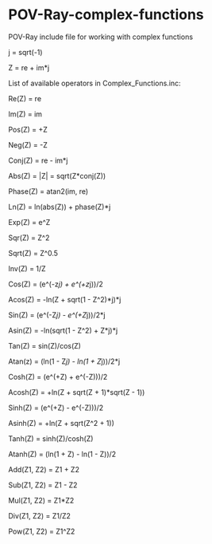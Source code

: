 # POV-Ray-complex-functions
POV-Ray include file for working with complex functions

j = sqrt(-1)

Z = re + im*j

List of available operators in Complex_Functions.inc:

  Re(Z) = re

  Im(Z) = im

  Pos(Z) = +Z

  Neg(Z) = -Z

  Conj(Z) = re - im*j

  Abs(Z) = |Z| = sqrt(Z*conj(Z))

  Phase(Z) = atan2(im, re)

  Ln(Z) = ln(abs(Z)) + phase(Z)*j

  Exp(Z) = e^Z

  Sqr(Z) = Z^2

  Sqrt(Z) = Z^0.5

  Inv(Z) = 1/Z

  Cos(Z) = (e^(-z*j) + e^(+z*j))/2

  Acos(Z) = -ln(Z + sqrt(1 - Z^2)*j)*j

  Sin(Z) = (e^(-Z*j) - e^(+Z*j))/2*j

  Asin(Z) = -ln(sqrt(1 - Z^2) + Z*j)*j

  Tan(Z) = sin(Z)/cos(Z)

  Atan(z) = (ln(1 - Z*j) - ln(1 + Z*j))/2*j

  Cosh(Z) = (e^(+Z) + e^(-Z)))/2

  Acosh(Z) = +ln(Z + sqrt(Z + 1)*sqrt(Z - 1))

  Sinh(Z) = (e^(+Z) - e^(-Z)))/2

  Asinh(Z) = +ln(Z + sqrt(Z^2 + 1))

  Tanh(Z) = sinh(Z)/cosh(Z)

  Atanh(Z) = (ln(1 + Z) - ln(1 - Z))/2

  Add(Z1, Z2) = Z1 + Z2

  Sub(Z1, Z2) = Z1 - Z2

  Mul(Z1, Z2) = Z1*Z2

  Div(Z1, Z2) = Z1/Z2

  Pow(Z1, Z2) = Z1^Z2
